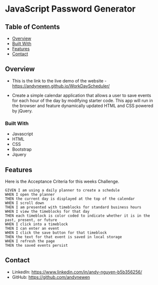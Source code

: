 # JavaScript Password Generator

## Table of Contents

- [Overview](#overview)
- [Built With](#built-with)
- [Features](#features)
- [Contact](#contact)

## Overview


* This is the link to the live demo of the website - https://andynewen.github.io/WorkDayScheduler/

* Create a simple calendar application that allows a user to save events for each hour of the day by modifying starter code. This app will run in the browser and feature dynamically updated HTML and CSS powered by jQuery.



### Built With

* Javascript
* HTML
* CSS
* Bootstrap
* Jquery

## Features

Here is the Acceptance Criteria for this weeks Challenge.

```
GIVEN I am using a daily planner to create a schedule
WHEN I open the planner
THEN the current day is displayed at the top of the calendar
WHEN I scroll down
THEN I am presented with timeblocks for standard business hours
WHEN I view the timeblocks for that day
THEN each timeblock is color coded to indicate whether it is in the past, present, or future
WHEN I click into a timeblock
THEN I can enter an event
WHEN I click the save button for that timeblock
THEN the text for that event is saved in local storage
WHEN I refresh the page
THEN the saved events persist
```



## Contact
* LinkedIn: https://www.linkedin.com/in/andy-nguyen-b5b356256/
* GitHub: https://github.com/andynewen


